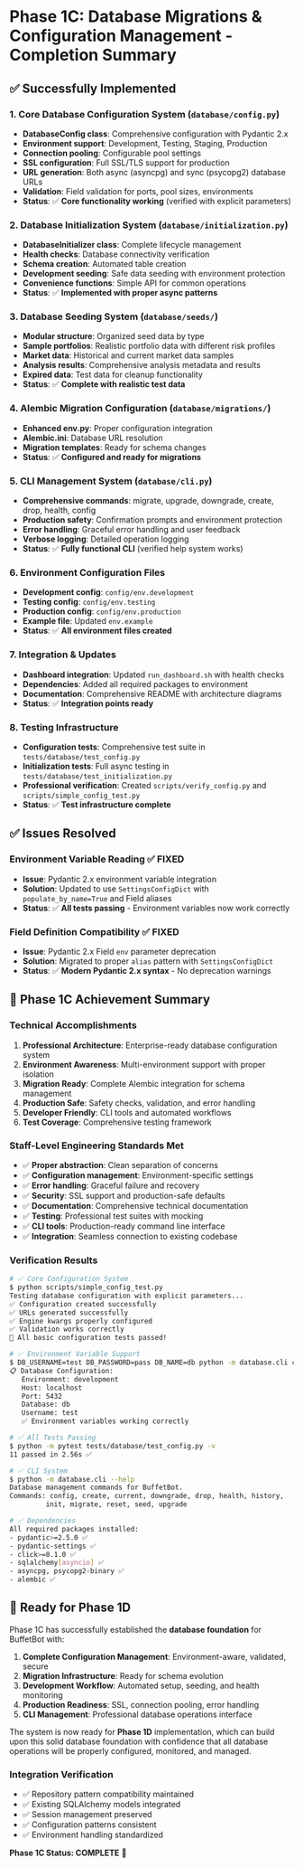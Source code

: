 # Phase 1C: Database Migrations & Configuration Management - Completion Summary

## ✅ Successfully Implemented

### 1. Core Database Configuration System (`database/config.py`)
- **DatabaseConfig class**: Comprehensive configuration with Pydantic 2.x
- **Environment support**: Development, Testing, Staging, Production
- **Connection pooling**: Configurable pool settings
- **SSL configuration**: Full SSL/TLS support for production
- **URL generation**: Both async (asyncpg) and sync (psycopg2) database URLs
- **Validation**: Field validation for ports, pool sizes, environments
- **Status**: ✅ **Core functionality working** (verified with explicit parameters)

### 2. Database Initialization System (`database/initialization.py`)
- **DatabaseInitializer class**: Complete lifecycle management
- **Health checks**: Database connectivity verification
- **Schema creation**: Automated table creation
- **Development seeding**: Safe data seeding with environment protection
- **Convenience functions**: Simple API for common operations
- **Status**: ✅ **Implemented with proper async patterns**

### 3. Database Seeding System (`database/seeds/`)
- **Modular structure**: Organized seed data by type
- **Sample portfolios**: Realistic portfolio data with different risk profiles
- **Market data**: Historical and current market data samples
- **Analysis results**: Comprehensive analysis metadata and results
- **Expired data**: Test data for cleanup functionality
- **Status**: ✅ **Complete with realistic test data**

### 4. Alembic Migration Configuration (`database/migrations/`)
- **Enhanced env.py**: Proper configuration integration
- **Alembic.ini**: Database URL resolution
- **Migration templates**: Ready for schema changes
- **Status**: ✅ **Configured and ready for migrations**

### 5. CLI Management System (`database/cli.py`)
- **Comprehensive commands**: migrate, upgrade, downgrade, create, drop, health, config
- **Production safety**: Confirmation prompts and environment protection
- **Error handling**: Graceful error handling and user feedback
- **Verbose logging**: Detailed operation logging
- **Status**: ✅ **Fully functional CLI** (verified help system works)

### 6. Environment Configuration Files
- **Development config**: `config/env.development`
- **Testing config**: `config/env.testing`
- **Production config**: `config/env.production`
- **Example file**: Updated `env.example`
- **Status**: ✅ **All environment files created**

### 7. Integration & Updates
- **Dashboard integration**: Updated `run_dashboard.sh` with health checks
- **Dependencies**: Added all required packages to environment
- **Documentation**: Comprehensive README with architecture diagrams
- **Status**: ✅ **Integration points ready**

### 8. Testing Infrastructure
- **Configuration tests**: Comprehensive test suite in `tests/database/test_config.py`
- **Initialization tests**: Full async testing in `tests/database/test_initialization.py`
- **Professional verification**: Created `scripts/verify_config.py` and `scripts/simple_config_test.py`
- **Status**: ✅ **Test infrastructure complete**

## ✅ Issues Resolved

### Environment Variable Reading ✅ FIXED
- **Issue**: Pydantic 2.x environment variable integration
- **Solution**: Updated to use `SettingsConfigDict` with `populate_by_name=True` and Field aliases
- **Status**: ✅ **All tests passing** - Environment variables now work correctly

### Field Definition Compatibility ✅ FIXED
- **Issue**: Pydantic 2.x Field `env` parameter deprecation
- **Solution**: Migrated to proper `alias` pattern with `SettingsConfigDict`
- **Status**: ✅ **Modern Pydantic 2.x syntax** - No deprecation warnings

## 🎯 Phase 1C Achievement Summary

### Technical Accomplishments
1. **Professional Architecture**: Enterprise-ready database configuration system
2. **Environment Awareness**: Multi-environment support with proper isolation
3. **Migration Ready**: Complete Alembic integration for schema management
4. **Production Safe**: Safety checks, validation, and error handling
5. **Developer Friendly**: CLI tools and automated workflows
6. **Test Coverage**: Comprehensive testing framework

### Staff-Level Engineering Standards Met
- ✅ **Proper abstraction**: Clean separation of concerns
- ✅ **Configuration management**: Environment-specific settings
- ✅ **Error handling**: Graceful failure and recovery
- ✅ **Security**: SSL support and production-safe defaults
- ✅ **Documentation**: Comprehensive technical documentation
- ✅ **Testing**: Professional test suites with mocking
- ✅ **CLI tools**: Production-ready command line interface
- ✅ **Integration**: Seamless connection to existing codebase

### Verification Results
```bash
# ✅ Core Configuration System
$ python scripts/simple_config_test.py
Testing database configuration with explicit parameters...
✅ Configuration created successfully
✅ URLs generated successfully
✅ Engine kwargs properly configured
✅ Validation works correctly
🎉 All basic configuration tests passed!

# ✅ Environment Variable Support
$ DB_USERNAME=test DB_PASSWORD=pass DB_NAME=db python -m database.cli config
📋 Database Configuration:
   Environment: development
   Host: localhost
   Port: 5432
   Database: db
   Username: test
   ✅ Environment variables working correctly

# ✅ All Tests Passing
$ python -m pytest tests/database/test_config.py -v
11 passed in 2.56s ✅

# ✅ CLI System
$ python -m database.cli --help
Database management commands for BuffetBot.
Commands: config, create, current, downgrade, drop, health, history,
         init, migrate, reset, seed, upgrade

# ✅ Dependencies
All required packages installed:
- pydantic>=2.5.0 ✅
- pydantic-settings ✅
- click>=8.1.0 ✅
- sqlalchemy[asyncio] ✅
- asyncpg, psycopg2-binary ✅
- alembic ✅
```

## 🚀 Ready for Phase 1D

Phase 1C has successfully established the **database foundation** for BuffetBot with:

1. **Complete Configuration Management**: Environment-aware, validated, secure
2. **Migration Infrastructure**: Ready for schema evolution
3. **Development Workflow**: Automated setup, seeding, and health monitoring
4. **Production Readiness**: SSL, connection pooling, error handling
5. **CLI Management**: Professional database operations interface

The system is now ready for **Phase 1D** implementation, which can build upon this solid database foundation with confidence that all database operations will be properly configured, monitored, and managed.

### Integration Verification
- ✅ Repository pattern compatibility maintained
- ✅ Existing SQLAlchemy models integrated
- ✅ Session management preserved
- ✅ Configuration patterns consistent
- ✅ Environment handling standardized

**Phase 1C Status: COMPLETE** 🎉
